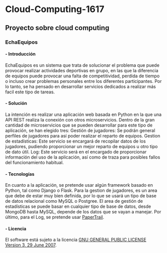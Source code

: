 # Cloud-Computing-1617

## Proyecto sobre cloud computing

### EchaEquipos

#### - Introducción

EchaEquipos es un sistema que trata de solucionar el problema que puede provocar realizar actividades deportivas en grupo, en las que la diferencia de equipos puede provocar una falta de competitividad, perdida de tiempo o incluso crear problemas personales entre los diferentes participantes. Por lo tanto, se ha pensado en desarrollar servicios dedicados a realizar más facil este tipo de tareas.

#### - Solución

La intención es realizar una aplicación web basada en Python en la que una API REST realiza la conexión con otros microservicios.
Dentro de la gran cantidad de microservicios que se pueden desarrollar para este tipo de aplicación, se han elegido tres:
Gestión de jugadores: Se podrán general perfiles de jugadores para así poder realizar el reparto de equipos.
Gestion de estadísticas: Este servicio se encargará de recopilar datos de los jugadores, pudiendo proporcionar un mejor reparto de equipos u otro tipo de dato útil.
Log: Este servicio será en el encargado de proporcionar información del uso de la aplicación, así como de traza para posibles fallos del funcionamiento habitual.

#### - Tecnologías

En cuanto a la aplicación, se pretende usar algún framework basado en Python, tal como Django o Flask.
Para la gestion de jugadores, es un area que debe de estar muy bien definida, por lo que se usará un tipo de base de datos relacional como MySQL o Postgree.
El area de gestión de estadísticas se puede basar en cualquier tipo de base de datos, desde MongoDB hasta MySQL, depende de los datos que se vayan a manejar.
Por último, para el Log, se pretende usar [PaperTrail]( https://papertrailapp.com/).

#### - Licencia

El software está sujeto a la licencia [GNU GENERAL PUBLIC LICENSE Version 3, 29 June 2007](https://github.com/Pablo126/Cloud-Computing-1617/blob/master/LICENSE).
